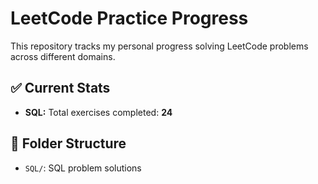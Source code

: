 # LeetCode Practice Progress

This repository tracks my personal progress solving LeetCode problems across different domains.

## ✅ Current Stats

- **SQL:** Total exercises completed: **24**

## 📁 Folder Structure

- `SQL/`: SQL problem solutions

